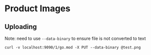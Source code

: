 # Product Images

## Uploading 

Note: need to use `--data-binary` to ensure file is not converted to text

```
curl -v localhost:9090/1/go.mod -X PUT --data-binary @test.png
```